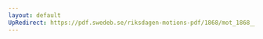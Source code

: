 ```yaml
---
layout: default
UpRedirect: https://pdf.swedeb.se/riksdagen-motions-pdf/1868/mot_1868__ak__00163.pdf
---
```

